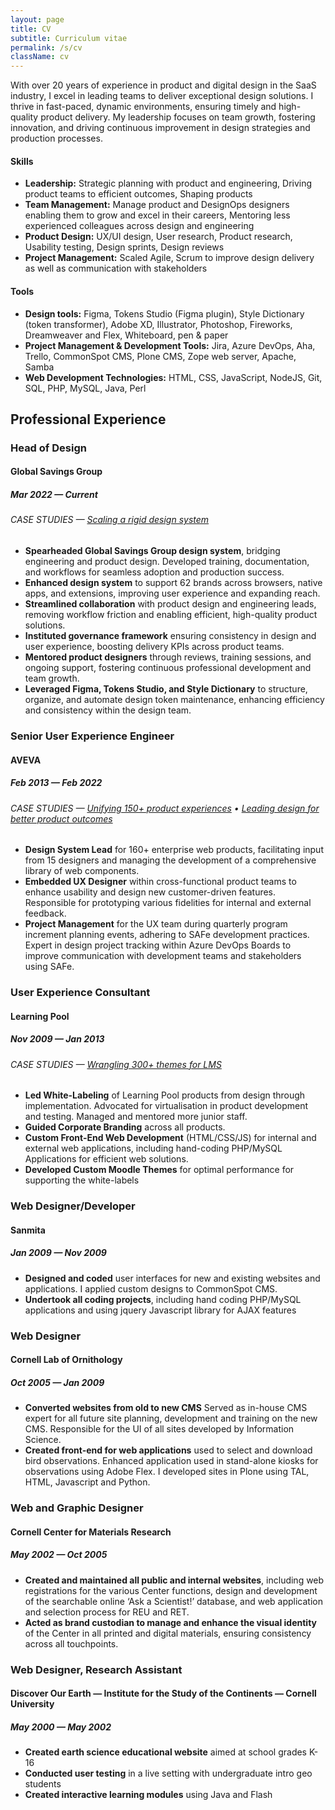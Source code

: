 ```yaml
---
layout: page
title: CV
subtitle: Curriculum vitae
permalink: /s/cv
className: cv
---
```


With over 20 years of experience in product and digital design in the SaaS industry, I excel in leading teams to deliver exceptional design solutions. I thrive in fast-paced, dynamic environments, ensuring timely and high-quality product delivery. My leadership focuses on team growth, fostering innovation, and driving continuous improvement in design strategies and production processes.

#### Skills
* **Leadership:** Strategic planning with product and engineering, Driving product teams to efficient outcomes, Shaping products
* **Team Management:** Manage product and DesignOps designers enabling them to grow and excel in their careers, Mentoring less experienced colleagues across design and engineering
* **Product Design:** UX/UI design, User research, Product research, Usability testing, Design sprints, Design reviews
* **Project Management:** Scaled Agile, Scrum to improve design delivery as well as communication with stakeholders

#### Tools
* **Design tools:** Figma, Tokens Studio (Figma plugin), Style Dictionary (token transformer), Adobe XD, Illustrator, Photoshop, Fireworks, Dreamweaver and Flex, Whiteboard, pen & paper
* **Project Management & Development Tools:** Jira, Azure DevOps, Aha, Trello, CommonSpot CMS, Plone CMS, Zope web server, Apache, Samba
* **Web Development Technologies:** HTML, CSS, JavaScript, NodeJS, Git, SQL, PHP, MySQL, Java, Perl

## Professional Experience

### Head of Design
#### Global Savings Group 
##### Mar 2022 &mdash; Current
###### CASE STUDIES &mdash; [Scaling a rigid design system](/s/case-study/gsg-design-system-v2)
* **Spearheaded Global Savings Group design system**, bridging engineering and product design. Developed training, documentation, and workflows for seamless adoption and production success.
* **Enhanced design system** to support 62 brands across browsers, native apps, and extensions, improving user experience and expanding reach.
* **Streamlined collaboration** with product design and engineering leads, removing workflow friction and enabling efficient, high-quality product solutions.
* **Instituted governance framework** ensuring consistency in design and user experience, boosting delivery KPIs across product teams.
* **Mentored product designers** through reviews, training sessions, and ongoing support, fostering continuous professional development and team growth.
* **Leveraged Figma, Tokens Studio, and Style Dictionary** to structure, organize, and automate design token maintenance, enhancing efficiency and consistency within the design team.

### Senior User Experience Engineer
#### AVEVA 
##### Feb 2013 &mdash; Feb 2022
###### CASE STUDIES &mdash; [Unifying 150+ product experiences](/s/case-study/aveva-design-system) &bull; [Leading design for better product outcomes](/s/case-study/design-sprinting-with-procon)
* **Design System Lead** for 160+ enterprise web products, facilitating input from 15 designers and managing the development of a comprehensive library of web components.
* **Embedded UX Designer** within cross-functional product teams to enhance usability and design new customer-driven features. Responsible for prototyping various fidelities for internal and external feedback.
* **Project Management** for the UX team during quarterly program increment planning events, adhering to SAFe development practices. Expert in design project tracking within Azure DevOps Boards to improve communication with development teams and stakeholders using SAFe.

### User Experience Consultant
#### Learning Pool
##### Nov 2009 &mdash; Jan 2013
###### CASE STUDIES &mdash; [Wrangling 300+ themes for LMS](/s/case-study/design-system-at-learning-pool)
* **Led White-Labeling** of Learning Pool products from design through implementation. Advocated for virtualisation in product development and testing. Managed and mentored more junior staff.
* **Guided Corporate Branding** across all products.
* **Custom Front-End Web Development** (HTML/CSS/JS) for internal and external web applications, including hand-coding PHP/MySQL Applications for efficient web solutions.
* **Developed Custom Moodle Themes** for optimal performance for supporting the white-labels

### Web Designer/Developer
#### Sanmita 
##### Jan 2009 &mdash; Nov 2009
* **Designed and coded** user interfaces for new and existing websites and applications. I applied custom designs to CommonSpot CMS.
* **Undertook all coding projects**, including hand coding PHP/MySQL applications and using jquery Javascript library for AJAX features

### Web Designer
#### Cornell Lab of Ornithology 
##### Oct 2005 &mdash; Jan 2009
* **Converted websites from old to new CMS** Served as in-house CMS expert for all future site planning, development and training on the new CMS. Responsible for the UI of all sites developed by Information Science.
* **Created front-end for web applications** used to select and download bird observations. Enhanced application used in stand-alone kiosks for observations using Adobe Flex. I developed sites in Plone using TAL, HTML, Javascript and Python.

### Web and Graphic Designer
#### Cornell Center for Materials Research
##### May 2002 &mdash; Oct 2005
* **Created and maintained all public and internal websites**, including web registrations for the various Center functions, design and development of the searchable online ‘Ask a Scientist!’ database, and web application and selection process for REU and RET.
* **Acted as brand custodian to manage and enhance the visual identity** of the Center in all printed and digital materials, ensuring consistency across all touchpoints.

### Web Designer, Research Assistant
#### Discover Our Earth &mdash; Institute for the Study of the Continents &mdash; Cornell University
##### May 2000 &mdash; May 2002
* **Created earth science educational website** aimed at school grades K-16
* **Conducted user testing** in a live setting with undergraduate intro geo students
* **Created interactive learning modules** using Java and Flash
